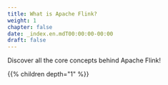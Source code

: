 ```yaml
---
title: What is Apache Flink? 
weight: 1
chapter: false
date: _index.en.mdT00:00:00-00:00
draft: false
---
```



Discover all the core concepts behind Apache Flink!

{{% children depth="1" %}}